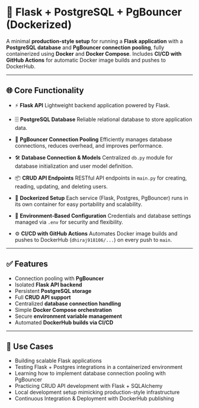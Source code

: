 
# 🚀 Flask + PostgreSQL + PgBouncer (Dockerized)

A minimal **production-style setup** for running a **Flask application** with a **PostgreSQL database** and **PgBouncer connection pooling**, fully containerized using **Docker** and **Docker Compose**. Includes **CI/CD with GitHub Actions** for automatic Docker image builds and pushes to DockerHub.

---

## 🌐 Core Functionality

* ⚡ **Flask API**
  Lightweight backend application powered by Flask.

* 🗄️ **PostgreSQL Database**
  Reliable relational database to store application data.

* 🔄 **PgBouncer Connection Pooling**
  Efficiently manages database connections, reduces overhead, and improves performance.

* 🛠️ **Database Connection & Models**
  Centralized `db.py` module for database initialization and user model definition.

* 📦 **CRUD API Endpoints**
  RESTful API endpoints in `main.py` for creating, reading, updating, and deleting users.

* 🐳 **Dockerized Setup**
  Each service (Flask, Postgres, PgBouncer) runs in its own container for easy portability and scalability.

* 🔐 **Environment-Based Configuration**
  Credentials and database settings managed via `.env` for security and flexibility.

* ⚙️ **CI/CD with GitHub Actions**
  Automates Docker image builds and pushes to DockerHub (`dhiraj918106/...`) on every push to `main`.

---

## ✅ Features

* Connection pooling with **PgBouncer**
* Isolated **Flask API backend**
* Persistent **PostgreSQL storage**
* Full **CRUD API support**
* Centralized **database connection handling**
* Simple **Docker Compose orchestration**
* Secure **environment variable management**
* Automated **DockerHub builds via CI/CD**

---

## 🎯 Use Cases

* Building scalable Flask applications
* Testing Flask + Postgres integrations in a containerized environment
* Learning how to implement database connection pooling with PgBouncer
* Practicing CRUD API development with Flask + SQLAlchemy
* Local development setup mimicking production-style infrastructure
* Continuous Integration & Deployment with DockerHub publishing

